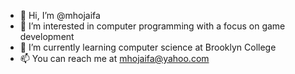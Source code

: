 - 👋 Hi, I’m @mhojaifa
- 👀 I’m interested in computer programming with a focus on game development
- 🌱 I’m currently learning computer science at Brooklyn College
- 📫 You can reach me at mhojaifa@yahoo.com

<!---
mhojaifa/mhojaifa is a ✨ special ✨ repository because its `README.md` (this file) appears on your GitHub profile.
You can click the Preview link to take a look at your changes.
--->
